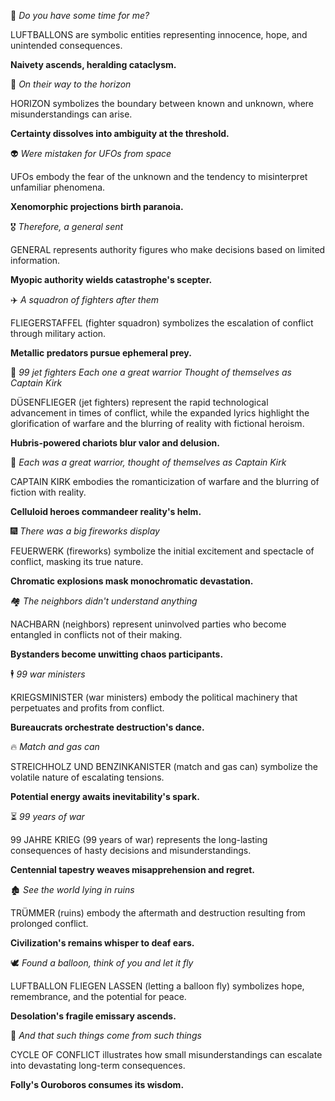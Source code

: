 🎈 _Do you have some time for me?_

LUFTBALLONS are symbolic entities representing innocence, hope, and unintended consequences.

**Naivety ascends, heralding cataclysm.**

🌅 _On their way to the horizon_

HORIZON symbolizes the boundary between known and unknown, where misunderstandings can arise.

**Certainty dissolves into ambiguity at the threshold.**

👽 _Were mistaken for UFOs from space_

UFOs embody the fear of the unknown and the tendency to misinterpret unfamiliar phenomena.

**Xenomorphic projections birth paranoia.**

🎖️ _Therefore, a general sent_

GENERAL represents authority figures who make decisions based on limited information.

**Myopic authority wields catastrophe's scepter.**

✈️ _A squadron of fighters after them_

FLIEGERSTAFFEL (fighter squadron) symbolizes the escalation of conflict through military action.

**Metallic predators pursue ephemeral prey.**

🚀 _99 jet fighters Each one a great warrior Thought of themselves as Captain Kirk_

DÜSENFLIEGER (jet fighters) represent the rapid technological advancement in times of conflict, while the expanded lyrics highlight the glorification of warfare and the blurring of reality with fictional heroism.

**Hubris-powered chariots blur valor and delusion.**

🖖 _Each was a great warrior, thought of themselves as Captain Kirk_

CAPTAIN KIRK embodies the romanticization of warfare and the blurring of fiction with reality.

**Celluloid heroes commandeer reality's helm.**

🎆 _There was a big fireworks display_

FEUERWERK (fireworks) symbolize the initial excitement and spectacle of conflict, masking its true nature.

**Chromatic explosions mask monochromatic devastation.**

🏘️ _The neighbors didn't understand anything_

NACHBARN (neighbors) represent uninvolved parties who become entangled in conflicts not of their making.

**Bystanders become unwitting chaos participants.**

🕴️ _99 war ministers_

KRIEGSMINISTER (war ministers) embody the political machinery that perpetuates and profits from conflict.

**Bureaucrats orchestrate destruction's dance.**

🔥 _Match and gas can_

STREICHHOLZ UND BENZINKANISTER (match and gas can) symbolize the volatile nature of escalating tensions.

**Potential energy awaits inevitability's spark.**

⏳ _99 years of war_

99 JAHRE KRIEG (99 years of war) represents the long-lasting consequences of hasty decisions and misunderstandings.

**Centennial tapestry weaves misapprehension and regret.**

🏚️ _See the world lying in ruins_

TRÜMMER (ruins) embody the aftermath and destruction resulting from prolonged conflict.

**Civilization's remains whisper to deaf ears.**

🕊️ _Found a balloon, think of you and let it fly_

LUFTBALLON FLIEGEN LASSEN (letting a balloon fly) symbolizes hope, remembrance, and the potential for peace.

**Desolation's fragile emissary ascends.**

🔄 _And that such things come from such things_

CYCLE OF CONFLICT illustrates how small misunderstandings can escalate into devastating long-term consequences.

**Folly's Ouroboros consumes its wisdom.**
